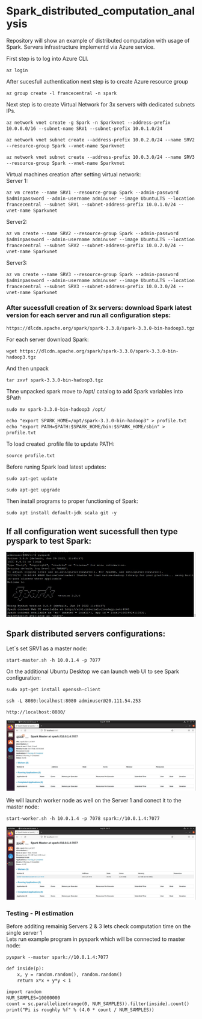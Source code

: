 # Spark_distributed_computation_analysis
Repository will show an example of distributed computation with usage of Spark. Servers infrastructure implementd via Azure service.

First step is to log into Azure CLI.
```
az login
```
After sucesfull authentication next step is to create Azure resource group

```
az group create -l francecentral -n spark
```

Next step is to create Virtual Network for 3x servers with dedicated subnets IPs.

```
az network vnet create -g Spark -n Sparkvnet --address-prefix 10.0.0.0/16 --subnet-name SRV1 --subnet-prefix 10.0.1.0/24
```
```
az network vnet subnet create --address-prefix 10.0.2.0/24 --name SRV2 --resource-group Spark --vnet-name Sparkvnet
```
```
az network vnet subnet create --address-prefix 10.0.3.0/24 --name SRV3 --resource-group Spark --vnet-name Sparkvnet
```

Virtual machines creation after setting virtual network: <br>
Server 1:  <br>
```
az vm create --name SRV1 --resource-group Spark --admin-password $adminpassword --admin-username adminuser --image UbuntuLTS --location francecentral --subnet SRV1 --subnet-address-prefix 10.0.1.0/24 --vnet-name Sparkvnet
```
Server2: <br>
```
az vm create --name SRV2 --resource-group Spark --admin-password $adminpassword --admin-username adminuser --image UbuntuLTS --location francecentral --subnet SRV2 --subnet-address-prefix 10.0.2.0/24 --vnet-name Sparkvnet
```
Server3: <br>
```
az vm create --name SRV3 --resource-group Spark --admin-password $adminpassword --admin-username adminuser --image UbuntuLTS --location francecentral --subnet SRV3 --subnet-address-prefix 10.0.3.0/24 --vnet-name Sparkvnet
```

### After sucessfull creation of 3x servers: download Spark latest version for each server and run all configuration steps:
```
https://dlcdn.apache.org/spark/spark-3.3.0/spark-3.3.0-bin-hadoop3.tgz
```
For each server download Spark:
```
wget https://dlcdn.apache.org/spark/spark-3.3.0/spark-3.3.0-bin-hadoop3.tgz
```
And then unpack
```
tar zxvf spark-3.3.0-bin-hadoop3.tgz
```
Thne unpacked spark move to /opt/ catalog to add Spark variables into $Path
```
sudo mv spark-3.3.0-bin-hadoop3 /opt/
```
```
echo "export SPARK_HOME=/opt/spark-3.3.0-bin-hadoop3" > profile.txt
echo "export PATH=$PATH:$SPARK_HOME/bin:$SPARK_HOME/sbin" > profile.txt
```
To load created .profile file to update PATH:
```
source profile.txt
```
Before runing Spark load latest updates:
```
sudo apt-get update
```
```
sudo apt-get upgrade
```
Then install programs to proper functioning of Spark:
```
sudo apt install default-jdk scala git -y
```

## If all configuration went sucessfull then type pyspark to test Spark:
![pyspark](https://github.com/WojtekSza/Spark_distributed_computation_analysis/blob/main/spark_distributed/spark.jpg)

## Spark distributed servers configurations:
Let`s set SRV1 as a master node:
```
start-master.sh -h 10.0.1.4 -p 7077
```
On the additional Ubuntu Desktop we can launch web UI to see Spark configuration:
```
sudo apt-get install openssh-client
```
```
ssh -L 8080:localhost:8080 adminuser@20.111.54.253
```
```
http://localhost:8080/
```
![pyspark2](https://github.com/WojtekSza/Spark_distributed_computation_analysis/blob/main/spark_distributed/spark2.jpg)

We will launch worker node as well on the Server 1 and conect it to the master node:
```
start-worker.sh -h 10.0.1.4 -p 7078 spark://10.0.1.4:7077
```
![pyspark3](https://github.com/WojtekSza/Spark_distributed_computation_analysis/blob/main/spark_distributed/spark3.jpg)

### Testing - PI estimation 
Before additing remainig Servers 2 & 3 lets check computation time on the single server 1 <br>
Lets run example program in pyspark which will be connected to master node:
```
pyspark --master spark://10.0.1.4:7077
```
```
def inside(p):
    x, y = random.random(), random.random()
    return x*x + y*y < 1
```
```
import random
NUM_SAMPLES=10000000
count = sc.parallelize(range(0, NUM_SAMPLES)).filter(inside).count()
print("Pi is roughly %f" % (4.0 * count / NUM_SAMPLES))
```
